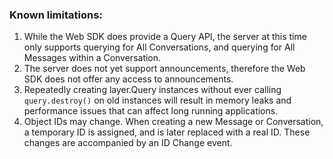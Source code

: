 ### Known limitations:

1. While the Web SDK does provide a Query API, the server at this time only supports querying for All Conversations, and querying for All Messages within a Conversation.
2. The server does not yet support announcements, therefore the Web SDK does not offer any access to announcements.
3. Repeatedly creating layer.Query instances without ever calling `query.destroy()` on old instances will result in memory leaks and performance issues that can affect long running applications.
4. Object IDs may change.  When creating a new Message or Conversation, a temporary ID is assigned, and is later replaced with a real ID.  These changes are accompanied by an ID Change event.
